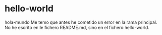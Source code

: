 # hello-world
hola-mundo
Me temo que antes he cometido un error en la rama principal.
No he escrito en le fichero README.md, sino en el fichero hello-world.

